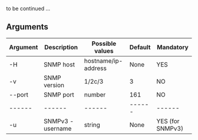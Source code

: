 to be continued ...

## Arguments

| Argument | Description | Possible values | Default | Mandatory |
| ------ | ------ | ------ | ------ | ------ |
| -H | SNMP host | hostname/ip-address | None | YES |
| -v | SNMP version | 1/2c/3 | 3 | NO |
| --port | SNMP port | number | 161 | NO |
| ------ | ------ | ------ | ------ | ------ |
| -u | SNMPv3 - username | string | None | YES (for SNMPv3) |